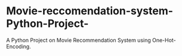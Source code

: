 # Movie-reccomendation-system-Python-Project-
A Python Project on Movie Recommendation System using One-Hot-Encoding.
